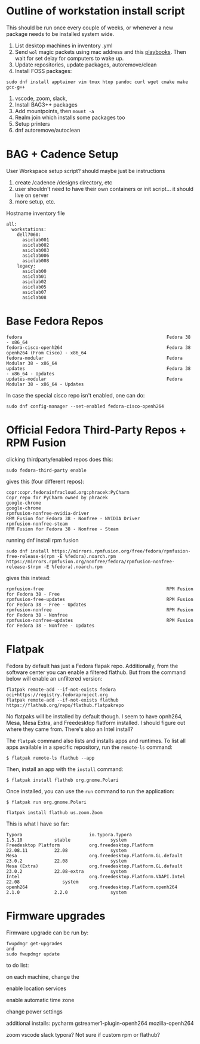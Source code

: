 # Outline of workstation install script

This should be run once every couple of weeks, or whenever a new package needs to be installed system wide.

1. List desktop machines in inventory .yml
1. Send `wol` magic packets using mac address and this [playbooks](https://docs.ansible.com/ansible/latest/collections/community/general/wakeonlan_module.html). Then wait for set delay for computers to wake up.
1. Update repositories, update packages, autoremove/clean
1. Install FOSS packages:
```
sudo dnf install apptainer vim tmux htop pandoc curl wget cmake make gcc-g++
```

1. vscode, zoom, slack,
1. Install BAG3++ packages
1. Add mountpoints, then `mount -a`
1. Realm join which installs some packages too
1. Setup printers
1. dnf autoremove/autoclean



# BAG + Cadence Setup
User Workspace setup script? should maybe just be instructions

1. create /cadence /designs directory, etc
1. user shouldn't need to have their own containers or init script... it should live on server
1. more setup, etc.



Hostname inventory file

```
all:
  workstations:
    dell7060:
      asiclab001
      asiclab002
      asiclab003
      asiclab006
      asiclab008
    legacy:
      asiclab00
      asiclab01
      asiclab02
      asiclab05
      asiclab07
      asiclab08
```





# Base Fedora Repos

```
fedora                                                      Fedora 38 - x86_64
fedora-cisco-openh264                                       Fedora 38 openh264 (From Cisco) - x86_64
fedora-modular                                              Fedora Modular 38 - x86_64
updates                                                     Fedora 38 - x86_64 - Updates
updates-modular                                             Fedora Modular 38 - x86_64 - Updates
```

In case the special cisco repo isn't enabled, one can do:

```
sudo dnf config-manager --set-enabled fedora-cisco-openh264
```



# Official Fedora Third-Party Repos + RPM Fusion

clicking thirdparty/enabled repos does this:

```
sudo fedora-third-party enable
```

gives this (four different repos):

```
copr:copr.fedorainfracloud.org:phracek:PyCharm                      Copr repo for PyCharm owned by phracek
google-chrome                                                       google-chrome
rpmfusion-nonfree-nvidia-driver                                     RPM Fusion for Fedora 38 - Nonfree - NVIDIA Driver
rpmfusion-nonfree-steam                                             RPM Fusion for Fedora 38 - Nonfree - Steam
```

running dnf install rpm fusion 

```
sudo dnf install https://mirrors.rpmfusion.org/free/fedora/rpmfusion-free-release-$(rpm -E %fedora).noarch.rpm https://mirrors.rpmfusion.org/nonfree/fedora/rpmfusion-nonfree-release-$(rpm -E %fedora).noarch.rpm
```

gives this instead:

```
rpmfusion-free                                              RPM Fusion for Fedora 38 - Free
rpmfusion-free-updates                                      RPM Fusion for Fedora 38 - Free - Updates
rpmfusion-nonfree                                           RPM Fusion for Fedora 38 - Nonfree
rpmfusion-nonfree-updates                                   RPM Fusion for Fedora 38 - Nonfree - Updates
```



# Flatpak

Fedora by default has just a Fedora flapak repo. Additionally, from the software center you can enable a filtered flathub. But from the command below will enable an unfiltered version:

```
flatpak remote-add --if-not-exists fedora oci+https://registry.fedoraproject.org
flatpak remote-add --if-not-exists flathub https://flathub.org/repo/flathub.flatpakrepo
```

No flatpaks will be installed by default though. I seem to have opnh264, Mesa, Mesa Extra, and Freedesktop flatform installed. I should figure out where they came from. There's also an Intel install?

The `flatpak` command also lists and installs apps and runtimes. To list all apps available in a specific repository, run the `remote-ls` command:

```
$ flatpak remote-ls flathub --app
```

Then, install an app with the `install` command:

```
$ flatpak install flathub org.gnome.Polari
```

Once installed, you can use the `run` command to run the application:

```
$ flatpak run org.gnome.Polari
```



```
flatpak install flathub us.zoom.Zoom
```

This is what I have so far:

```
Typora                         io.typora.Typora                              1.5.10            stable               system
Freedesktop Platform           org.freedesktop.Platform                      22.08.11          22.08                system
Mesa                           org.freedesktop.Platform.GL.default           23.0.2            22.08                system
Mesa (Extra)                   org.freedesktop.Platform.GL.default           23.0.2            22.08-extra          system
Intel                          org.freedesktop.Platform.VAAPI.Intel                            22.08                system
openh264                       org.freedesktop.Platform.openh264             2.1.0             2.2.0                system
```



# Firmware upgrades

Firmware upgrade can be run by:

```
fwupdmgr get-upgrades
and
sudo fwupdmgr update
```


to do list:

on each machine, change the 

enable location services

enable automatic time zone

change power settings

additional installs: pycharm gstreamer1-plugin-openh264 mozilla-openh264

zoom vscode slack typora? Not sure if custom rpm or flathub?

